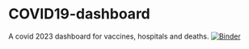 # COVID19-dashboard
A covid 2023 dashboard for vaccines, hospitals and deaths.
[![Binder](https://mybinder.org/badge_logo.svg)](https://mybinder.org/v2/gh/Harsh7001/COVID19-dashboard/HEAD?urlpath=voila%2Frender%2FDashboard.ipynb)
